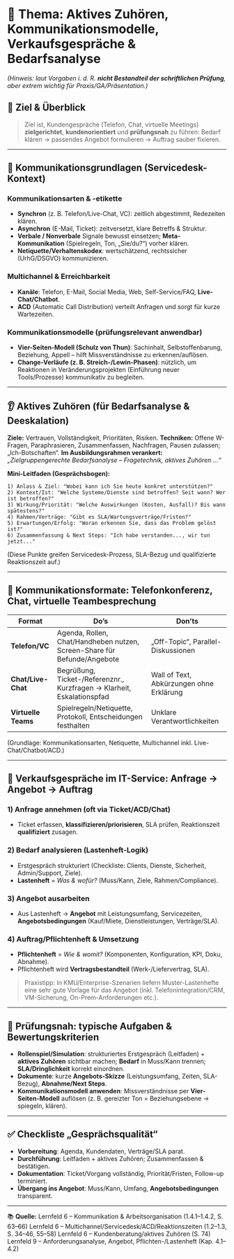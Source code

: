 # 🧠 Thema: Aktives Zuhören, Kommunikationsmodelle, Verkaufsgespräche & Bedarfsanalyse

*(Hinweis: laut Vorgaben i. d. R. **nicht Bestandteil der schriftlichen Prüfung**, aber extrem wichtig für Praxis/GA/Präsentation.)*

## 🔹 Ziel & Überblick

> Ziel ist, Kundengespräche (Telefon, Chat, virtuelle Meetings) **zielgerichtet**, **kundenorientiert** und **prüfungsnah** zu führen: Bedarf klären → passendes Angebot formulieren → Auftrag sauber fixieren.

---

## 🧩 Kommunikationsgrundlagen (Servicedesk-Kontext)

### Kommunikationsarten & -etikette

* **Synchron** (z. B. Telefon/Live-Chat, VC): zeitlich abgestimmt, Redezeiten klären.
* **Asynchron** (E-Mail, Ticket): zeitversetzt, klare Betreffs & Struktur.
* **Verbale / Nonverbale** Signale bewusst einsetzen; **Meta-Kommunikation** (Spielregeln, Ton, „Sie/du?“) vorher klären. 
* **Netiquette/Verhaltenskodex**: wertschätzend, rechtssicher (UrhG/DSGVO) kommunizieren. 

### Multichannel & Erreichbarkeit

* **Kanäle**: Telefon, E-Mail, Social Media, Web, Self-Service/FAQ, **Live-Chat/Chatbot**.
* **ACD** (Automatic Call Distribution) verteilt Anfragen und sorgt für kurze Wartezeiten. 

### Kommunikationsmodelle (prüfungsrelevant anwendbar)

* **Vier-Seiten-Modell (Schulz von Thun)**: Sachinhalt, Selbstoffenbarung, Beziehung, Appell – hilft Missverständnisse zu erkennen/auflösen. 
* **Change-Verläufe (z. B. Streich-/Lewin-Phasen)**: nützlich, um Reaktionen in Veränderungsprojekten (Einführung neuer Tools/Prozesse) kommunikativ zu begleiten. 

---

## 👂 Aktives Zuhören (für Bedarfsanalyse & Deeskalation)

**Ziele:** Vertrauen, Vollständigkeit, Prioritäten, Risiken.
**Techniken:** Offene W-Fragen, Paraphrasieren, Zusammenfassen, Nachfragen, Pausen zulassen; „Ich-Botschaften“.
**Im Ausbildungsrahmen verankert:** *„Zielgruppengerechte Bedarfsanalyse – Fragetechnik, aktives Zuhören …“* 

**Mini-Leitfaden (Gesprächsbogen):**

```
1) Anlass & Ziel: "Wobei kann ich Sie heute konkret unterstützen?"
2) Kontext/Ist: "Welche Systeme/Dienste sind betroffen? Seit wann? Wer ist betroffen?"
3) Wirkung/Priorität: "Welche Auswirkungen (Kosten, Ausfall)? Bis wann spätestens?"
4) Rahmen/Verträge: "Gibt es SLA/Wartungsverträge/Fristen?"
5) Erwartungen/Erfolg: "Woran erkennen Sie, dass das Problem gelöst ist?"
6) Zusammenfassung & Next Steps: "Ich habe verstanden..., wir tun jetzt..."
```

(Diese Punkte greifen Servicedesk-Prozess, SLA-Bezug und qualifizierte Reaktionszeit auf.)

---

## 💬 Kommunikationsformate: Telefonkonferenz, Chat, virtuelle Teambesprechung

| Format              | Do’s                                                                     | Don’ts                                   |
| ------------------- | ------------------------------------------------------------------------ | ---------------------------------------- |
| **Telefon/VC**      | Agenda, Rollen, Chat/Handheben nutzen, Screen-Share für Befunde/Angebote | „Off-Topic“, Parallel-Diskussionen       |
| **Chat/Live-Chat**  | Begrüßung, Ticket-/Referenznr., Kurzfragen → Klarheit, Eskalationspfad   | Wall of Text, Abkürzungen ohne Erklärung |
| **Virtuelle Teams** | Spielregeln/Netiquette, Protokoll, Entscheidungen festhalten             | Unklare Verantwortlichkeiten             |

(Grundlage: Kommunikationsarten, Netiquette, Multichannel inkl. Live-Chat/Chatbot/ACD.)

---

## 🛒 Verkaufsgespräche im IT-Service: **Anfrage → Angebot → Auftrag**

### 1) **Anfrage annehmen** (oft via Ticket/ACD/Chat)

* Ticket erfassen, **klassifizieren/priorisieren**, SLA prüfen, Reaktionszeit **qualifiziert** zusagen.

### 2) **Bedarf analysieren** (Lastenheft-Logik)

* Erstgespräch strukturiert (Checkliste: Clients, Dienste, Sicherheit, Admin/Support, Ziele).
* **Lastenheft** = *Was & wofür?* (Muss/Kann, Ziele, Rahmen/Compliance). 

### 3) **Angebot ausarbeiten**

* Aus Lastenheft → **Angebot** mit Leistungsumfang, Servicezeiten, **Angebotsbedingungen** (Kauf/Miete, Dienstleistungen, Verträge/SLA). 

### 4) **Auftrag/Pflichtenheft & Umsetzung**

* **Pflichtenheft** = *Wie & womit?* (Komponenten, Konfiguration, KPI, Doku, Abnahme).
* Pflichtenheft wird **Vertragsbestandteil** (Werk-/Liefervertrag, SLA). 

> Praxistipp: In KMU/Enterprise-Szenarien liefern Muster-Lastenhefte eine sehr gute Vorlage für das Angebot (inkl. Telefonintegration/CRM, VM-Sicherung, On-Prem-Anforderungen etc.). 

---

## 🧠 Prüfungsnah: typische Aufgaben & Bewertungskriterien

* **Rollenspiel/Simulation**: strukturiertes Erstgespräch (Leitfaden) + **aktives Zuhören** sichtbar machen; **Bedarf** in Muss/Kann trennen; **SLA/Dringlichkeit** korrekt einordnen.
* **Dokumente**: kurze **Angebots-Skizze** (Leistungsumfang, Zeiten, SLA-Bezug), **Abnahme/Next Steps**. 
* **Kommunikationsmodell anwenden**: Missverständnisse per **Vier-Seiten-Modell** auflösen (z. B. gereizter Ton = Beziehungsebene → spiegeln, klären). 

---

## ✅ Checkliste „Gesprächsqualität“

* **Vorbereitung**: Agenda, Kundendaten, Verträge/SLA parat. 
* **Durchführung**: Leitfaden + aktives Zuhören; Zusammenfassen & bestätigen. 
* **Dokumentation**: Ticket/Vorgang vollständig, Priorität/Fristen, Follow-up terminiert. 
* **Übergang ins Angebot**: Muss/Kann, Umfang, **Angebotsbedingungen** transparent. 

---

📚 **Quelle:**
Lernfeld 6 – Kommunikation & Arbeitsorganisation (1.4.1–1.4.2, S. 63–66)
Lernfeld 6 – Multichannel/Servicedesk/ACD/Reaktionszeiten (1.2–1.3, S. 34–46, 55–58)
Lernfeld 6 – Kundenberatung/aktives Zuhören (S. 74) 
Lernfeld 9 – Anforderungsanalyse, Angebot, Pflichten-/Lastenheft (Kap. 4.1–4.2)
